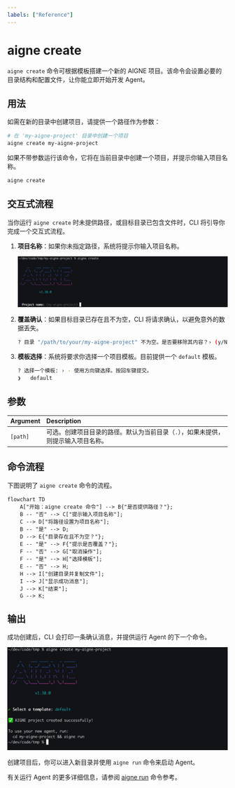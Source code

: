 ```yaml
---
labels: ["Reference"]
---
```


# aigne create

`aigne create` 命令可根据模板搭建一个新的 AIGNE 项目。该命令会设置必要的目录结构和配置文件，让你能立即开始开发 Agent。

## 用法

如需在新的目录中创建项目，请提供一个路径作为参数：

```bash
# 在 'my-aigne-project' 目录中创建一个项目
aigne create my-aigne-project
```

如果不带参数运行该命令，它将在当前目录中创建一个项目，并提示你输入项目名称。

```bash
aigne create
```

## 交互式流程

当你运行 `aigne create` 时未提供路径，或目标目录已包含文件时，CLI 将引导你完成一个交互式流程。

1.  **项目名称**：如果你未指定路径，系统将提示你输入项目名称。

    ![AIGNE CLI 在创建过程中提示输入项目名称。](../assets/create/create-project-interactive-project-name-prompt.png)

2.  **覆盖确认**：如果目标目录已存在且不为空，CLI 将请求确认，以避免意外的数据丢失。

    ```bash
    ? 目录 "/path/to/your/my-aigne-project" 不为空。是否要移除其内容？› (y/N)
    ```

3.  **模板选择**：系统将要求你选择一个项目模板。目前提供一个 `default` 模板。

    ```bash
    ? 选择一个模板: › - 使用方向键选择。按回车键提交。
    ❯   default
    ```

## 参数

| Argument | Description                                  |
| :------- | :------------------------------------------- |
| `[path]` | 可选。创建项目目录的路径。默认为当前目录（`.`），如果未提供，则提示输入项目名称。 |

## 命令流程

下图说明了 `aigne create` 命令的流程。

```mermaid
flowchart TD
    A["开始：aigne create 命令"] --> B{"是否提供路径？"};
    B -- "否" --> C["提示输入项目名称"];
    C --> D["将路径设置为项目名称"];
    B -- "是" --> D;
    D --> E{"目录存在且不为空？"};
    E -- "是" --> F{"提示是否覆盖？"};
    F -- "否" --> G["取消操作"];
    F -- "是" --> H["选择模板"];
    E -- "否" --> H;
    H --> I["创建目录并复制文件"];
    I --> J["显示成功消息"];
    J --> K["结束"];
    G --> K;
```

## 输出

成功创建后，CLI 会打印一条确认消息，并提供运行 Agent 的下一个命令。

![创建项目后 AIGNE CLI 显示的成功消息。](../assets/create/create-project-using-default-template-success-message.png)

创建项目后，你可以进入新目录并使用 `aigne run` 命令来启动 Agent。

有关运行 Agent 的更多详细信息，请参阅 [aigne run](./command-reference-run.md) 命令参考。